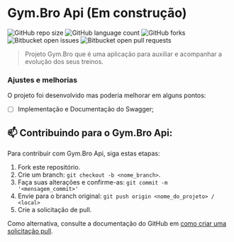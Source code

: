 # Gym.Bro Api (Em construção)

![GitHub repo size](https://img.shields.io/github/repo-size/MatheusFilg/gym-bro-api)
![GitHub language count](https://img.shields.io/github/languages/count/MatheusFilg/gym-bro-api)
![GitHub forks](https://img.shields.io/github/forks/MatheusFilg/gym-bro-api)
![Bitbucket open issues](https://img.shields.io/bitbucket/issues/MatheusFilg/gym-bro-api)
![Bitbucket open pull requests](https://img.shields.io/bitbucket/pr-raw/MatheusFilg/gym-bro-api)


> Projeto Gym.Bro que é uma aplicação para auxiliar e acompanhar a evolução dos seus treinos.

### Ajustes e melhorias

O projeto foi desenvolvido mas poderia melhorar em alguns pontos:

- [ ] Implementação e Documentação do Swagger;

## 📫 Contribuindo para o Gym.Bro Api:

Para contribuir com Gym.Bro Api, siga estas etapas:

1. Fork este repositório.
2. Crie um branch: `git checkout -b <nome_branch>`.
3. Faça suas alterações e confirme-as: `git commit -m '<mensagem_commit>'`
4. Envie para o branch original: `git push origin <nome_do_projeto> / <local>`
5. Crie a solicitação de pull.

Como alternativa, consulte a documentação do GitHub em [como criar uma solicitação pull](https://help.github.com/en/github/collaborating-with-issues-and-pull-requests/creating-a-pull-request).

